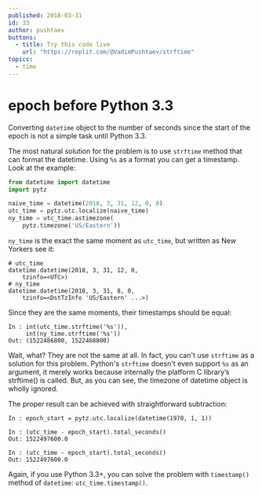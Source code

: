 ```yaml
---
published: 2018-03-31
id: 33
author: pushtaev
buttons:
  - title: Try this code live
    url: "https://replit.com/@VadimPushtaev/strftime"
topics:
  - time
---
```


# epoch before Python 3.3

Converting `datetime` object to the number of seconds since the start of the epoch
is not a simple task until Python 3.3.

The most natural solution for the problem is to use `strftime` method
that can format the datetime. Using `%s` as a format you can get a timestamp.
Look at the example:

```python {hide}
from datetime import datetime
import pytz
```

```python {continue}
naive_time = datetime(2018, 3, 31, 12, 0, 0)
utc_time = pytz.utc.localize(naive_time)
ny_time = utc_time.astimezone(
    pytz.timezone('US/Eastern'))
```

`ny_time` is the exact the same moment as `utc_time`,
but written as New Yorkers see it:

```text
# utc_time
datetime.datetime(2018, 3, 31, 12, 0,
    tzinfo=<UTC>)
# ny_time
datetime.datetime(2018, 3, 31, 8, 0,
    tzinfo=<DstTzInfo 'US/Eastern' ...>)
```

Since they are the same moments, their timestamps should be equal:

```ipython {continue} {no-run} {# doesn't work on Windows #}
In : int(utc_time.strftime('%s')),
     int(ny_time.strftime('%s'))
Out: (1522486800, 1522468800)
```

Wait, what? They are not the same at all.
In fact, you can't use `strftime` as a solution for this problem.
Python's `strftime` doesn't even support `%s` as an argument,
it merely works because internally the platform C library’s strftime() is called.
But, as you can see, the timezone of datetime object is wholly ignored.

The proper result can be achieved with straightforward subtraction:

```ipython {continue}
In : epoch_start = pytz.utc.localize(datetime(1970, 1, 1))

In : (utc_time - epoch_start).total_seconds()
Out: 1522497600.0

In : (utc_time - epoch_start).total_seconds()
Out: 1522497600.0
```

Again, if you use Python 3.3+, you can solve the problem
with `timestamp()` method of `datetime`: `utc_time.timestamp()`.
